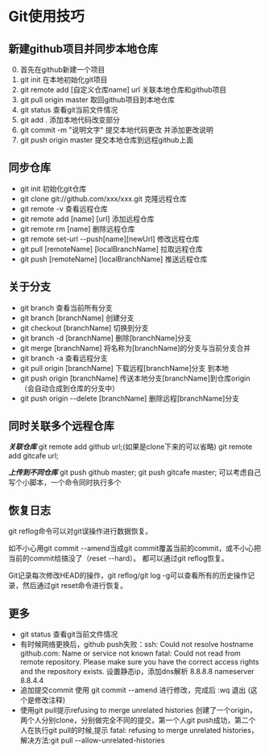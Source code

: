 # Git使用技巧

## 新建github项目并同步本地仓库
0. 首先在github新建一个项目
1. git init 在本地初始化git项目
2. git remote add [自定义仓库name] url 关联本地仓库和github项目
3. git pull origin master 取回github项目到本地仓库
4. git status 查看git当前文件情况
5. git add . 添加本地代码改变部分
6. git commit -m "说明文字"  提交本地代码更改 并添加更改说明
7. git push origin master 提交本地仓库到远程github上面




## 同步仓库
- git init 初始化git仓库
- git clone git://github.com/xxx/xxx.git  克隆远程仓库
- git remote -v  查看远程仓库
- git remote add [name] [url] 添加远程仓库
- git remote rm [name] 删除远程仓库
- git remote set-url --push[name][newUrl] 修改远程仓库
- git pull [remoteName] [localBranchName] 拉取远程仓库
- git push [remoteName] [localBranchName] 推送远程仓库



## 关于分支
- git branch 查看当前所有分支
- git branch [branchName]  创建分支
- git checkout [branchName] 切换到分支
- git branch -d [branchName] 删除[branchName]分支
- git merge [branchName] 将名称为[branchName]的分支与当前分支合并
- git branch -a 查看远程分支
- git pull origin [branchName] 下载远程[branchName]分支 到本地
- git push origin [branchName] 传送本地分支[branchName]到仓库origin（会自动合成到仓库的分支中）
- git push origin --delete [branchName] 删除远程[branchName]分支


## 同时关联多个远程仓库
***关联仓库***
git remote add github url;(如果是clone下来的可以省略)
git remote add gitcafe url;

***上传到不同仓库***
git push github master;
git push gitcafe master;
可以考虑自己写个小脚本，一个命令同时执行多个


## 恢复日志
git reflog命令可以对git误操作进行数据恢复。

如不小心用git commit --amend当成git commit覆盖当前的commit，或不小心把当前的commit给搞没了（reset --hard）。 都可以通过git reflog恢复。

Git记录每次修改HEAD的操作，git reflog/git log -g可以查看所有的历史操作记录，然后通过git reset命令进行恢复。

## 更多
- git status 查看git当前文件情况
- 有时候网络更换后，github push失败：ssh: Could not resolve hostname github.com: Name or service not known fatal: Could not read from remote repository. Please make sure you have the correct access rights and the repository exists.
  设置静态ip，添加dns解析 8.8.8.8 nameserver 8.8.4.4
- 追加提交commit
  使用 git commit --amend 进行修改，完成后 :wq 退出 (这个是修改注释)
- 使用git pull提示refusing to merge unrelated histories
创建了一个origin，两个人分别clone，分别做完全不同的提交，第一个人git push成功，第二个人在执行git pull的时候,提示
fatal: refusing to merge unrelated histories，解决方法:git pull --allow-unrelated-histories
